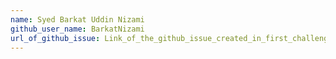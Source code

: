 ```yaml
---
name: Syed Barkat Uddin Nizami
github_user_name: BarkatNizami
url_of_github_issue: Link_of_the_github_issue_created_in_first_challenge
---
```

